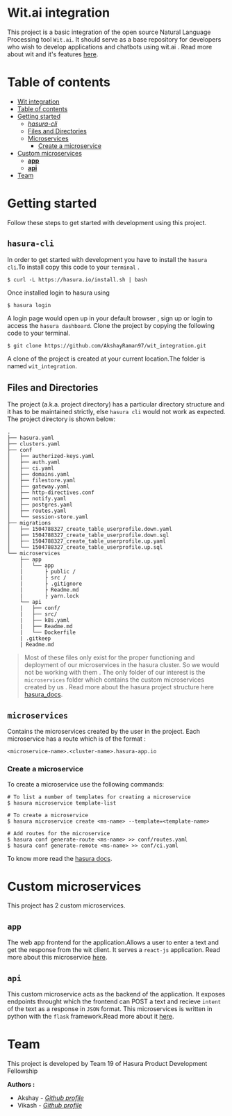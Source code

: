 # Wit.ai integration

This project is a basic integration of the open source Natural Language Processing tool `Wit.ai`.
It should serve as a base repository for developers who wish to develop applications and chatbots using wit.ai .
Read more about wit and it's features [here](https://wit.ai).

# Table of contents

- [Wit integration](#wit-integration)
- [Table of contents](#table-of-contents)
- [Getting started](#getting-started)
  * *[hasura-cli](#-hasura-cli-)*
  * [Files and Directories](#files-and-directories)
  * [Microservices](#-microservices-)
    + [Create a microservice](#create-a-microservice)
- [Custom microservices](#custom-microservices)
  * **[app](#-app-)**
  * **[api](#-api-)**
- [Team](#team)

# Getting started

Follow these steps to get started with development using this project.


## `hasura-cli`
In order to get started with development you have to install the `hasura cli`.To install copy this code to your `terminal` .
```
$ curl -L https://hasura.io/install.sh | bash
```
Once installed login to hasura using
```
$ hasura login
```
A login page would open up in your default browser , sign up or login to access the `hasura dashboard`.
Clone the project by copying the following code to your terminal.
```
$ git clone https://github.com/AkshayRaman97/wit_integration.git
```
A clone of the project is created at your current location.The folder is named `wit_integration`.


## Files and Directories

The project (a.k.a. project directory) has a particular directory structure and it has to be maintained strictly, else `hasura cli` would not work as expected. The project directory is shown below:

```
.
├── hasura.yaml
├── clusters.yaml
├── conf
│   ├── authorized-keys.yaml
│   ├── auth.yaml
│   ├── ci.yaml
│   ├── domains.yaml
│   ├── filestore.yaml
│   ├── gateway.yaml
│   ├── http-directives.conf
│   ├── notify.yaml
│   ├── postgres.yaml
│   ├── routes.yaml
│   └── session-store.yaml
├── migrations
│   ├── 1504788327_create_table_userprofile.down.yaml
│   ├── 1504788327_create_table_userprofile.down.sql
│   ├── 1504788327_create_table_userprofile.up.yaml
│   └── 1504788327_create_table_userprofile.up.sql
└── microservices
    ├── app
    │   └── app
    |       ├ public /
    |       ├ src /
    |       ├ .gitignore
    |       ├ Readme.md
    |       ├ yarn.lock
    └── api
    |   ├── conf/
    |   ├── src/
    |   ├── k8s.yaml
    |   ├── Readme.md
    |   └── Dockerfile
    | .gitkeep
    | Readme.md
```

> Most of these files only exist for the proper functioning and deployment of our microservices in the hasura cluster. So we would not be working with them . The only folder of our interest is the `microservices` folder which contains the custom microservices created by us . Read more about the hasura project structure here [hasura_docs](https://docs.hasura.io/0.15/manual/tutorial/2-hasura-project.html).

## `microservices`

Contains the microservices created by the user in the project. Each microservice has a route which is of the format :

    <microservice-name>.<cluster-name>.hasura-app.io

### Create a microservice

To create a microservice use the following commands:

    # To list a number of templates for creating a microservice
    $ hasura microservice template-list

    # To create a microservice
    $ hasura microservice create <ms-name> --template=<template-name>

    # Add routes for the microservice
    $ hasura conf generate-route <ms-name> >> conf/routes.yaml
    $ hasura conf generate-remote <ms-name> >> conf/ci.yaml

To know more read the [hasura docs](https://docs.hasura.io/0.15/manual/hasuractl/hasura_microservice.html#hasura-microservice).

# Custom microservices

This project has 2 custom microservices.

## `app`
The web app frontend for the application.Allows a user to enter a text and get the response from the wit client.
It serves a `react-js` application.
Read more about this microservice [here](https://github.com/AkshayRaman97/wit_integration/blob/master/microservices/app/app/README-ReactJS.md).


## `api`
This custom microservice acts as the backend of the application.
It exposes endpoints throught which the frontend can POST a text and recieve `intent` of the text as a response in `JSON` format.
This microservices is written in python with the `flask` framework.Read more about it [here](https://github.com/AkshayRaman97/wit_integration/blob/master/microservices/api/README.md).

# Team

This project is developed by Team 19 of Hasura Product Development Fellowship

**Authors :**
* Akshay - *[Github profile]()*
* Vikash - *[Github profile]()*